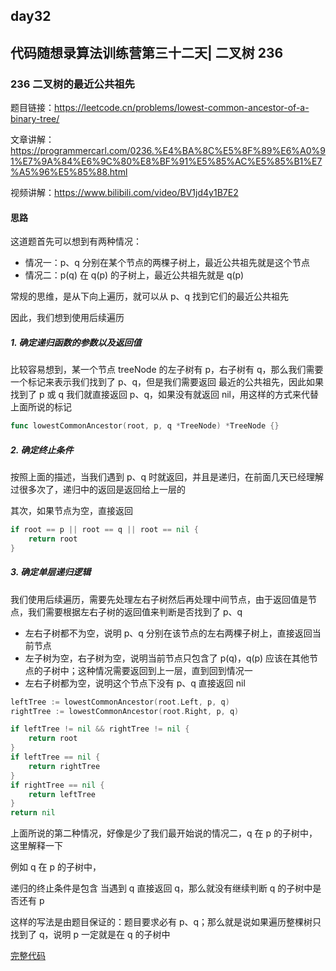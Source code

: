 ## day32

## 代码随想录算法训练营第三十二天| 二叉树 236

### 236 二叉树的最近公共祖先

题目链接：https://leetcode.cn/problems/lowest-common-ancestor-of-a-binary-tree/

文章讲解：https://programmercarl.com/0236.%E4%BA%8C%E5%8F%89%E6%A0%91%E7%9A%84%E6%9C%80%E8%BF%91%E5%85%AC%E5%85%B1%E7%A5%96%E5%85%88.html

视频讲解：https://www.bilibili.com/video/BV1jd4y1B7E2

#### 思路
这道题首先可以想到有两种情况：

- 情况一：p、q 分别在某个节点的两棵子树上，最近公共祖先就是这个节点
- 情况二：p(q) 在 q(p) 的子树上，最近公共祖先就是 q(p)

常规的思维，是从下向上遍历，就可以从 p、q 找到它们的最近公共祖先

因此，我们想到使用后续遍历

##### 1. 确定递归函数的参数以及返回值

比较容易想到，某一个节点 treeNode 的左子树有 p，右子树有 q，那么我们需要一个标记来表示我们找到了 p、q，但是我们需要返回
最近的公共祖先，因此如果找到了 p 或 q 我们就直接返回 p、q，如果没有就返回 nil，用这样的方式来代替上面所说的标记

```go
func lowestCommonAncestor(root, p, q *TreeNode) *TreeNode {}
```

##### 2. 确定终止条件

按照上面的描述，当我们遇到 p、q 时就返回，并且是递归，在前面几天已经理解过很多次了，递归中的返回是返回给上一层的

其次，如果节点为空，直接返回

```go
if root == p || root == q || root == nil {
    return root
}
```

##### 3. 确定单层递归逻辑

我们使用后续遍历，需要先处理左右子树然后再处理中间节点，由于返回值是节点，我们需要根据左右子树的返回值来判断是否找到了 p、q

- 左右子树都不为空，说明 p、q 分别在该节点的左右两棵子树上，直接返回当前节点
- 左子树为空，右子树为空，说明当前节点只包含了 p(q)，q(p) 应该在其他节点的子树中；这种情况需要返回到上一层，直到回到情况一
- 左右子树都为空，说明这个节点下没有 p、q 直接返回 nil

```go
leftTree := lowestCommonAncestor(root.Left, p, q)
rightTree := lowestCommonAncestor(root.Right, p, q)

if leftTree != nil && rightTree != nil {
    return root
}
if leftTree == nil {
    return rightTree
}
if rightTree == nil {
    return leftTree
}
return nil
```

上面所说的第二种情况，好像是少了我们最开始说的情况二，q 在 p 的子树中，这里解释一下

例如 q 在 p 的子树中，

递归的终止条件是包含 当遇到 q 直接返回 q，那么就没有继续判断 q 的子树中是否还有 p

这样的写法是由题目保证的：题目要求必有 p、q；那么就是说如果遍历整棵树只找到了 q，说明 p 一定就是在 q 的子树中

[完整代码](https://github.com/hd2yao/leetcode/tree/master/training/day35/0236_lowest_common_ancestor_of_a_binary_tree.go)

